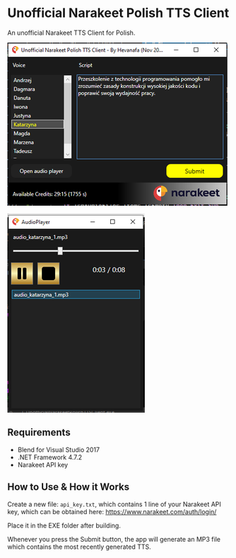 # Unofficial Narakeet Polish TTS Client

An unofficial Narakeet TTS Client for Polish.

![Preview](./preview.png)

![Audio player preview](./audio_player_preview.png)

## Requirements

- Blend for Visual Studio 2017
- .NET Framework 4.7.2
- Narakeet API key


## How to Use & How it Works

Create a new file: `api_key.txt`, which contains 1 line of your Narakeet API key, which can be obtained here: https://www.narakeet.com/auth/login/

Place it in the EXE folder after building.

Whenever you press the Submit button, the app will generate an MP3 file which contains the most recently generated TTS.

